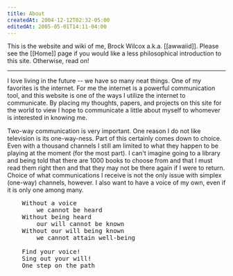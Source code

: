 ```yaml
---
title: About
createdAt: 2004-12-12T02:32-05:00
editedAt: 2005-05-01T14:11-04:00
---
```


This is the website and wiki of me, Brock Wilcox a.k.a. [[awwaiid]]. Please see the [[Home]] page if you would like a less philosophical introduction to this site. Otherwise, read on!

----

I love living in the future -- we have so many neat things. One of my favorites is the internet. For me the internet is a powerful communication tool, and this website is one of the ways I utilize the internet to communicate. By placing my thoughts, papers, and projects on this site for the world to view I hope to communicate a little about myself to whomever is interested in knowing me.

Two-way communication is very important. One reason I do not like television is its one-way-ness. Part of this certainly comes down to choice. Even with a thousand channels I still am limited to what they happen to be playing at the moment (for the most part). I can't imagine going to a library and being told that there are 1000 books to choose from and that I must read them right then and that they may not be there again if I were to return. Choice of what communications I receive is not the only issue with simplex (one-way) channels, however. I also want to have a voice of my own, even if it is only one among many.

<pre>
    Without a voice
        we cannot be heard
    Without being heard
        our will cannot be known
    Without our will being known
        we cannot attain well-being

    Find your voice!
    Sing out your will!
    One step on the path
</pre>

